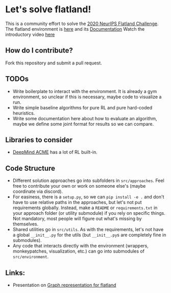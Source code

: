 # Let's solve flatland!
This is a community effort to solve the [2020 NeurIPS Flatland Challenge](https://www.aicrowd.com/challenges/neurips-2020-flatland-challenge).
The flatland environment is [here](https://gitlab.aicrowd.com/flatland/flatland) and its [Documentation](http://flatland.aicrowd.com/intro.html)
Watch the introductory video [here](https://youtu.be/cvkeWwDQr0A)


## How do I contribute?
Fork this repository and submit a pull request.

## TODOs
- Write boilerplate to interact with the environment. It is already a gym environment, so unclear if this is necessary, maybe code to visualize a run.
- Write simple baseline algorithms for pure RL and pure hard-coded heuristics.
- Write some documentation here about how to evaluate an algorithm, maybe we define some joint format for results so we can compare.

## Libraries to consider
- [DeepMind ACME](https://github.com/deepmind/acme) has a lot of RL built-in.

## Code Structure
- Different solution approaches go into subfolders in `src/approaches`. Feel free to contribute your own or work on someone else's (maybe coordinate via discord).
- For easiness, there is a `setup.py`, so we can `pip install -e .` and don't have to use relative paths in the approaches, but let's not put requirements globally. Instead, make a `README` or `requirements.txt` in your approach folder (or utility submodule) if you rely on specific things. Not mandatory, most people will figure out what's missing by themselves.
- Shared utilities go in `src/utils`. As with the requirements, let's not have a global `__init__.py` for the utils (but `__init__.py`s are completely fine in submodules).
- Any code that interacts directly with the environment (wrappers, monkeypatches, visualization, etc.) can go into submodules of `src/environment`.


## Links:
- Presentation on [Graph representation for flatland](https://docs.google.com/presentation/d/1ua0iOCnNYB2jFAeD8otJfj5LPl-6SM3vCQ1ckx--8WI/edit#slide=id.g6de2939b6d_3_69)
